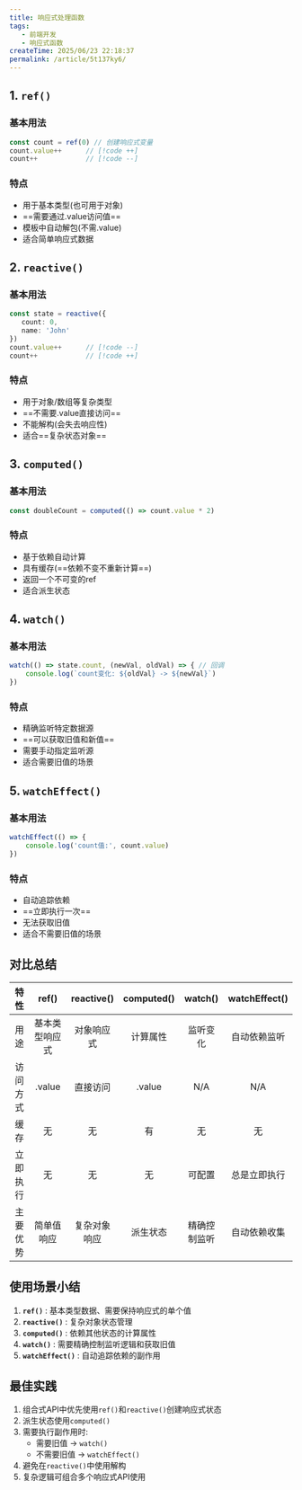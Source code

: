 ```yaml
---
title: 响应式处理函数
tags:
   - 前端开发
   - 响应式函数
createTime: 2025/06/23 22:18:37
permalink: /article/5t137ky6/
---
```

## 1. `ref()`
### 基本用法
```ts
const count = ref(0) // 创建响应式变量
count.value++      // [!code ++]
count++            // [!code --]
```
### 特点
- 用于基本类型(也可用于对象)
- ==需要通过.value访问值==
- 模板中自动解包(不需.value)
- 适合简单响应式数据

## 2. `reactive()`
### 基本用法
```ts
const state = reactive({
   count: 0,
   name: 'John'
})
count.value++      // [!code --]
count++            // [!code ++]
```

### 特点
- 用于对象/数组等复杂类型
- ==不需要.value直接访问==
- 不能解构(会失去响应性)
- 适合==复杂状态对象==

## 3. `computed()`
### 基本用法
```ts
const doubleCount = computed(() => count.value * 2)
```

### 特点
- 基于依赖自动计算
- 具有缓存(==依赖不变不重新计算==)
- 返回一个不可变的ref
- 适合派生状态

## 4. `watch()`
### 基本用法
```ts
watch(() => state.count, (newVal, oldVal) => { // 回调
    console.log(`count变化: ${oldVal} -> ${newVal}`)
})
```

### 特点
- 精确监听特定数据源
- ==可以获取旧值和新值==
- 需要手动指定监听源
- 适合需要旧值的场景

## 5. `watchEffect()`
### 基本用法
```ts
watchEffect(() => {
    console.log('count值:', count.value)
})

```
### 特点
- 自动追踪依赖
- ==立即执行一次==
- 无法获取旧值
- 适合不需要旧值的场景

## 对比总结

|      特性      |   ref()   |  reactive()  |  computed()  |  watch()  |  watchEffect()  |
|:------------:|:---------:|:------------:|:------------:|:---------:|:---------------:|
|      用途      |  基本类型响应式  |    对象响应式     |     计算属性     |   监听变化    |     自动依赖监听      |
|     访问方式     |  .value   |     直接访问     |    .value    |    N/A    |       N/A       |
|      缓存      |     无     |      无       |      有       |     无     |        无        |
|     立即执行     |     无     |      无       |      无       |    可配置    |     总是立即执行      |
|     主要优势     |   简单值响应   |    复杂对象响应    |     派生状态     |  精确控制监听   |     自动依赖收集      |

## 使用场景小结

1. **`ref()`** : 基本类型数据、需要保持响应式的单个值
2. **`reactive()`** : 复杂对象状态管理
3. **`computed()`** : 依赖其他状态的计算属性
4. **`watch()`** : 需要精确控制监听逻辑和获取旧值
5. **`watchEffect()`** : 自动追踪依赖的副作用

## 最佳实践

1. 组合式API中优先使用`ref()`和`reactive()`创建响应式状态
2. 派生状态使用`computed()`
3. 需要执行副作用时:
    - 需要旧值 -> `watch()`
    - 不需要旧值 -> `watchEffect()`
4. 避免在`reactive()`中使用解构
5. 复杂逻辑可组合多个响应式API使用
